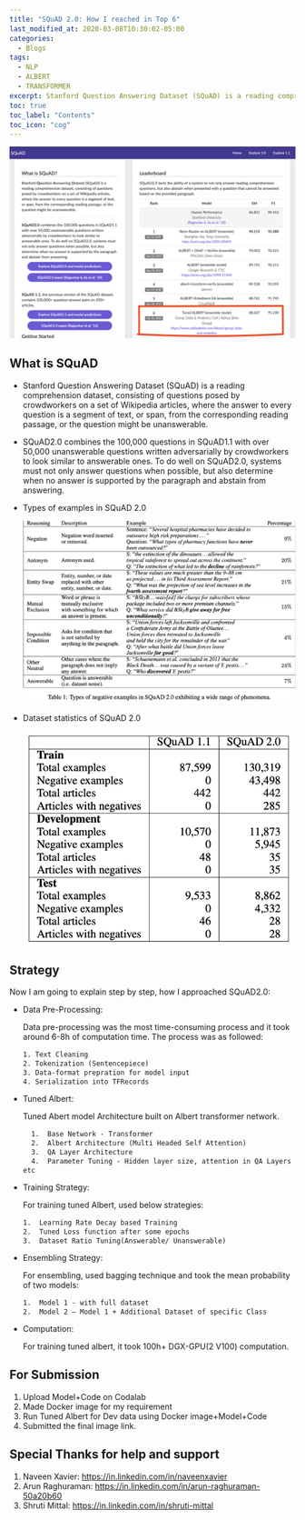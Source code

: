 ```yaml
---
title: "SQuAD 2.0: How I reached in Top 6"
last_modified_at: 2020-03-08T10:30:02-05:00
categories:
  - Blogs
tags:
  - NLP
  - ALBERT
  - TRANSFORMER
excerpt: Stanford Question Answering Dataset (SQuAD) is a reading comprehension dataset, consisting of questions posed by crowdworkers on a set of Wikipedia articles, where the answer to every question is a segment of text, or span, from the corresponding reading passage, or the question might be unanswerable.
toc: true
toc_label: "Contents"
toc_icon: "cog"
---
```


![Cover Page](/assets/images/SQuAD_Result.png)

## What is SQuAD

* Stanford Question Answering Dataset (SQuAD) is a reading comprehension dataset, consisting of questions posed by crowdworkers on a set of Wikipedia articles, where the answer to every question is a segment of text, or span, from the corresponding reading passage, or the question might be unanswerable.

* SQuAD2.0 combines the 100,000 questions in SQuAD1.1 with over 50,000 unanswerable questions written adversarially by crowdworkers to look similar to answerable ones. To do well on SQuAD2.0, systems must not only answer questions when possible, but also determine when no answer is supported by the paragraph and abstain from answering.

*   Types of examples in SQuAD 2.0

    ![Cover Page](/assets/images/question_type.png)

*   Dataset statistics of SQuAD 2.0

    ![Cover Page](/assets/images/datasets.png)


## Strategy

Now I am going to explain step by step, how I approached SQuAD2.0:

*   Data Pre-Processing:

    Data pre-processing was the most time-consuming process and it took around 6-8h of computation time. The process was as followed:

        1. Text Cleaning
        2. Tokenization (Sentencepiece)
        3. Data-format prepration for model input
        4. Serialization into TFRecords

* Tuned Albert:

    Tuned Abert model Architecture built on Albert transformer network. 

        1.  Base Network - Transformer
        2.  Albert Architecture (Multi Headed Self Attention)
        3.  QA Layer Architecture
        4.  Parameter Tuning - Hidden layer size, attention in QA Layers etc

*   Training Strategy:

    For training tuned Albert, used below strategies:

        1.  Learning Rate Decay based Training
        2.  Tuned Loss function after some epochs
        3.  Dataset Ratio Tuning(Answerable/ Unanswerable)

*   Ensembling Strategy:

    For ensembling, used bagging technique and took the mean probability of two models:

        1.  Model 1 - with full dataset
        2.  Model 2 – Model 1 + Additional Dataset of specific Class

*   Computation:

    For training tuned albert, it took 100h+ DGX-GPU(2 V100) computation.


## For Submission

1.  Upload Model+Code on Codalab
2.  Made Docker image for my requirement
3.  Run Tuned Albert for Dev data using Docker image+Model+Code
4.  Submitted the final image link.


## Special Thanks for help and support

1.  Naveen Xavier:  https://in.linkedin.com/in/naveenxavier
2.  Arun Raghuraman:    https://in.linkedin.com/in/arun-raghuraman-50a20b60
3.  Shruti Mittal:  https://in.linkedin.com/in/shruti-mittal
    


